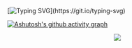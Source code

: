 [![Typing SVG](https://readme-typing-svg.herokuapp.com/?color=7289da&size=35&center=true&vCenter=true&width=1000&lines=Eae,+Bem+Vindo(a)+ao+meu+perfil!;)](https://git.io/typing-svg)

[![Ashutosh's github activity graph](https://github-readme-activity-graph.cyclic.app/graph?username=odevnicolas&bg_color=23272a&color=99aab5&line=7289da&point=99aab5&area=true&hide_border=true)](https://github.com/ashutosh00710/github-readme-activity-graph)

<p align="center">
  <img src="https://github-profile-trophy.vercel.app/?username=odevnicolas&theme=dracula&row=2&no-bg=true&column=3&margin-w=15&margin-h=15" />
</p>
